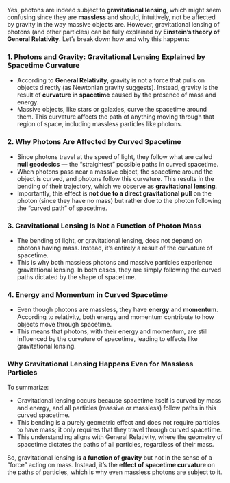 Yes, photons are indeed subject to **gravitational lensing**, which might seem confusing since they are **massless** and should, intuitively, not be affected by gravity in the way massive objects are. However, gravitational lensing of photons (and other particles) can be fully explained by **Einstein’s theory of General Relativity**. Let’s break down how and why this happens:

### 1. **Photons and Gravity: Gravitational Lensing Explained by Spacetime Curvature**
   - According to **General Relativity**, gravity is not a force that pulls on objects directly (as Newtonian gravity suggests). Instead, gravity is the result of **curvature in spacetime** caused by the presence of mass and energy.
   - Massive objects, like stars or galaxies, curve the spacetime around them. This curvature affects the path of anything moving through that region of space, including massless particles like photons.

### 2. **Why Photons Are Affected by Curved Spacetime**
   - Since photons travel at the speed of light, they follow what are called **null geodesics** — the “straightest” possible paths in curved spacetime.
   - When photons pass near a massive object, the spacetime around the object is curved, and photons follow this curvature. This results in the bending of their trajectory, which we observe as **gravitational lensing**.
   - Importantly, this effect is **not due to a direct gravitational pull** on the photon (since they have no mass) but rather due to the photon following the “curved path” of spacetime.

### 3. **Gravitational Lensing Is Not a Function of Photon Mass**
   - The bending of light, or gravitational lensing, does not depend on photons having mass. Instead, it’s entirely a result of the curvature of spacetime.
   - This is why both massless photons and massive particles experience gravitational lensing. In both cases, they are simply following the curved paths dictated by the shape of spacetime.

### 4. **Energy and Momentum in Curved Spacetime**
   - Even though photons are massless, they have **energy** and **momentum**. According to relativity, both energy and momentum contribute to how objects move through spacetime.
   - This means that photons, with their energy and momentum, are still influenced by the curvature of spacetime, leading to effects like gravitational lensing.

### Why Gravitational Lensing Happens Even for Massless Particles

To summarize:
   - Gravitational lensing occurs because spacetime itself is curved by mass and energy, and all particles (massive or massless) follow paths in this curved spacetime.
   - This bending is a purely geometric effect and does not require particles to have mass; it only requires that they travel through curved spacetime.
   - This understanding aligns with General Relativity, where the geometry of spacetime dictates the paths of all particles, regardless of their mass.

So, gravitational lensing **is a function of gravity** but not in the sense of a “force” acting on mass. Instead, it’s the **effect of spacetime curvature** on the paths of particles, which is why even massless photons are subject to it.

